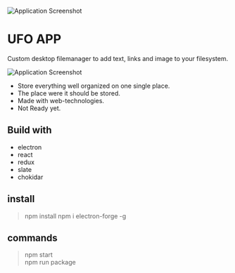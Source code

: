 ![Application Screenshot](http://www.ufoapp.io/images-responsive/icon-100.png)

# UFO APP
Custom desktop filemanager to add text, links and image to your filesystem.

![Application Screenshot](http://www.ufoapp.io/images-responsive/ufo-intro-2000.png)

* Store everything well organized on one single place.
* The place were it should be stored.
* Made with web-technologies.
* Not Ready yet.

## Build with
+ electron
+ react
+ redux
+ slate
+ chokidar

## install
> npm install
> npm i electron-forge -g

## commands
> npm start   
> npm run package
